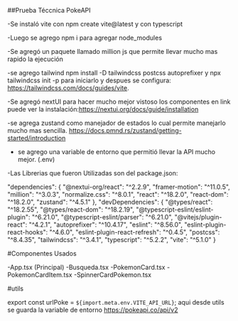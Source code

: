 ##Prueba Téccnica PokeAPI

-Se instaló vite con npm create vite@latest y con typescript

-Luego se agrego npm i para agregar node_modules

-Se agregó un paquete llamado million js que permite llevar mucho mas rapido la ejecución

-se agrego tailwind npm install -D tailwindcss postcss autoprefixer y npx tailwindcss init -p para iniciarlo y despues se configura: https://tailwindcss.com/docs/guides/vite.

-Se agregó nextUI para hacer mucho mejor vistoso los componentes en link puede ver la instalación:https://nextui.org/docs/guide/installation

-se agrega zustand como manejador de estados lo cual permite manejarlo mucho mas sencilla. https://docs.pmnd.rs/zustand/getting-started/introduction

- se agrego una variable de entorno que permitió llevar la API mucho mejor. (.env)

-Las Librerias que fueron Utilizadas son del package.json:

"dependencies": {
"@nextui-org/react": "^2.2.9",
"framer-motion": "^11.0.5",
"million": "^3.0.3",
"normalize.css": "^8.0.1",
"react": "^18.2.0",
"react-dom": "^18.2.0",
"zustand": "^4.5.1"
},
"devDependencies": {
"@types/react": "^18.2.55",
"@types/react-dom": "^18.2.19",
"@typescript-eslint/eslint-plugin": "^6.21.0",
"@typescript-eslint/parser": "^6.21.0",
"@vitejs/plugin-react": "^4.2.1",
"autoprefixer": "^10.4.17",
"eslint": "^8.56.0",
"eslint-plugin-react-hooks": "^4.6.0",
"eslint-plugin-react-refresh": "^0.4.5",
"postcss": "^8.4.35",
"tailwindcss": "^3.4.1",
"typescript": "^5.2.2",
"vite": "^5.1.0"
}

#Componentes Usados

-App.tsx (Principal)
-Busqueda.tsx
-PokemonCard.tsx
-PokemonCardItem.tsx
-SpinnerCardPokemon.tsx

#utils

export const urlPoke = `${import.meta.env.VITE_API_URL}`; 
aqui desde utils se guarda la variable de entorno 
https://pokeapi.co/api/v2
